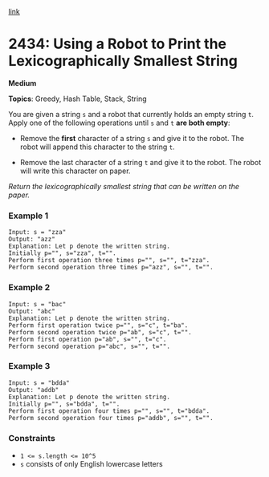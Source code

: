 [link](https://leetcode.com/problems/using-a-robot-to-print-the-lexicographically-smallest-string/description/?envType=daily-question&envId=2025-06-04)

# 2434: Using a Robot to Print the Lexicographically Smallest String

**Medium**

**Topics**: Greedy, Hash Table, Stack, String

You are given a string `s` and a robot that currently holds an empty string `t`. Apply one of the following operations until `s` and `t` **are both empty**:

- Remove the **first** character of a string `s` and give it to the robot. The robot will append this character to the string `t`.

- Remove the last character of a string `t` and give it to the robot. The robot will write this character on paper.

_Return the lexicographically smallest string that can be written on the paper._

### Example 1
```
Input: s = "zza"
Output: "azz"
Explanation: Let p denote the written string.
Initially p="", s="zza", t="".
Perform first operation three times p="", s="", t="zza".
Perform second operation three times p="azz", s="", t="".
```

### Example 2
```
Input: s = "bac"
Output: "abc"
Explanation: Let p denote the written string.
Perform first operation twice p="", s="c", t="ba". 
Perform second operation twice p="ab", s="c", t="". 
Perform first operation p="ab", s="", t="c". 
Perform second operation p="abc", s="", t="".
```

### Example 3
```
Input: s = "bdda"
Output: "addb"
Explanation: Let p denote the written string.
Initially p="", s="bdda", t="".
Perform first operation four times p="", s="", t="bdda".
Perform second operation four times p="addb", s="", t="".
```

### Constraints
- `1 <= s.length <= 10^5`
- `s` consists of only English lowercase letters
